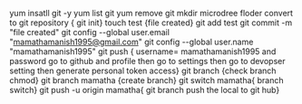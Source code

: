 yum insatll git -y
yum list git
yum remove git
mkdir microdree
floder convert to git repository { git init}
touch test {file created}
git add  test
git commit -m "file created"
git config --global user.email "mamathamanish1995@gmail.com"
git config --global user.name "mamathamanish1995"
git push { username= mamathamanish1995 and password go to github and profile then go to settings then go to devopser setting then generate personal token access}
git branch {check branch chmod}
git branch mamatha {create branch}
git switch mamatha{ branch switch}
git push -u origin mamatha{ git branch push the local to git hub}


